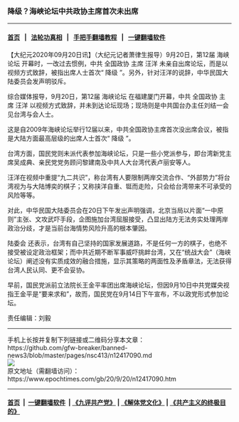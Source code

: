 ### 降级？海峡论坛中共政协主席首次未出席
------------------------

#### [首页](https://github.com/gfw-breaker/banned-news3/blob/master/README.md) &nbsp;&nbsp;|&nbsp;&nbsp; [法轮功真相](https://github.com/begood0513/basic/blob/master/README.md)  &nbsp;&nbsp;|&nbsp;&nbsp; [手把手翻墙教程](https://github.com/gfw-breaker/guides/wiki)  &nbsp;&nbsp;|&nbsp;&nbsp; [一键翻墙软件](https://github.com/gfw-breaker/nogfw/blob/master/README.md)  



<div><p>
 【大纪元2020年09月20日讯】（大纪元记者萧律生报导）9月20日，第12届
 <ok href="https://www.epochtimes.com/gb/tag/%E6%B5%B7%E5%B3%A1%E8%AE%BA%E5%9D%9B.html">
  海峡论坛
 </ok>
 开幕时，一改过去惯例，中共
 <ok href="https://www.epochtimes.com/gb/tag/%E5%85%A8%E5%9B%BD%E6%94%BF%E5%8D%8F.html">
  全国政协
 </ok>
 主席
 <ok href="https://www.epochtimes.com/gb/tag/%E6%B1%AA%E6%B4%8B.html">
  汪洋
 </ok>
 未亲自出席论坛，而是以视频方式致辞，被指出席人士首次“
 <ok href="https://www.epochtimes.com/gb/tag/%E9%99%8D%E7%BA%A7.html">
  降级
 </ok>
 ”。另外，针对汪洋的说辞，中华民国大陆委员会发声明驳斥。
</p>
<p>
 综合媒体报导，9月20日，第12届
 <ok href="https://www.epochtimes.com/gb/tag/%E6%B5%B7%E5%B3%A1%E8%AE%BA%E5%9D%9B.html">
  海峡论坛
 </ok>
 在福建厦门开幕，中共
 <ok href="https://www.epochtimes.com/gb/tag/%E5%85%A8%E5%9B%BD%E6%94%BF%E5%8D%8F.html">
  全国政协
 </ok>
 主席
 <ok href="https://www.epochtimes.com/gb/tag/%E6%B1%AA%E6%B4%8B.html">
  汪洋
 </ok>
 以视频方式致辞，并未到达论坛现场；现场则是中共国台办主任刘结一会见台湾与会人士。
</p>
<p>
 这是自2009年海峡论坛举行12届以来，中共全国政协主席首次没出席会议，被指是大陆方面最高层级的出席人士首次“
 <ok href="https://www.epochtimes.com/gb/tag/%E9%99%8D%E7%BA%A7.html">
  降级
 </ok>
 ”。
</p>
<p>
 台湾方面，国民党则未派代表参加海峡论坛，只是一些小党派参与，即台湾新党主席吴成典、亲民党党务顾问黎建南及中共人大台湾代表卢丽安等人。
</p>
<p>
 汪洋在视频中重提“九二共识”，称台湾有人要限制两岸交流合作、“外部势力”将台湾视为与大陆博奕的棋子；又称挟洋自重、铤而走险，只会给台湾带来不可承受的风险等等。
</p>
<p>
 对此，中华民国大陆委员会在20日下午发出声明强调，北京当局以片面“一中原则”主张、文攻武吓手段，企图施加台湾屈服接受，凸显出陆方无法务实处理两岸政治分歧，才是当前台海情势风险升高的根本肇因。
</p>
<p>
 <ok href="https://www.epochtimes.com/gb/tag/%E9%99%86%E5%A7%94%E4%BC%9A.html">
  陆委会
 </ok>
 还表示，台湾有自己坚持的国家发展道路，不是任何一方的棋子，也绝不接受被设定政治框架；而中共近期不断军事威吓挑衅台湾，又在“统战大会”（海峡论坛）阐述没有实质成效的融合措施，显示其策略的两面性及矛盾章法，无法获得台湾人民认同、更不会妥协。
</p>
<p>
 早前，国民党派前立法院长王金平率团出席海峡论坛，但因9月10日中共党媒央视指王金平是“要来求和”，故而，国民党在9月14日下午宣布，不以政党形式参加论坛。
</p>
<p>
 责任编辑：刘毅
</p>
</div>
<hr/>
手机上长按并复制下列链接或二维码分享本文章：<br/>
https://github.com/gfw-breaker/banned-news3/blob/master/pages/nsc413/n12417090.md <br/>
<a href='https://github.com/gfw-breaker/banned-news3/blob/master/pages/nsc413/n12417090.md'><img src='https://github.com/gfw-breaker/banned-news3/blob/master/pages/nsc413/n12417090.md.png'/></a> <br/>
原文地址（需翻墙访问）：https://www.epochtimes.com/gb/20/9/20/n12417090.htm


------------------------
#### [首页](https://github.com/gfw-breaker/banned-news3/blob/master/README.md) &nbsp;|&nbsp; [一键翻墙软件](https://github.com/gfw-breaker/nogfw/blob/master/README.md) &nbsp;| [《九评共产党》](https://github.com/gfw-breaker/9ping.md/blob/master/README.md#九评之一评共产党是什么) | [《解体党文化》](https://github.com/gfw-breaker/jtdwh.md/blob/master/README.md) | [《共产主义的终极目的》](https://github.com/gfw-breaker/gczydzjmd.md/blob/master/README.md)


<img src='http://gfw-breaker.win/banned-news3/pages/nsc413/n12417090.md' width='0px' height='0px'/>